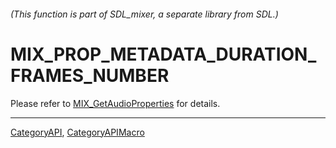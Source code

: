 ###### (This function is part of SDL_mixer, a separate library from SDL.)
# MIX_PROP_METADATA_DURATION_FRAMES_NUMBER

Please refer to [MIX_GetAudioProperties](MIX_GetAudioProperties) for details.

----
[CategoryAPI](CategoryAPI), [CategoryAPIMacro](CategoryAPIMacro)

